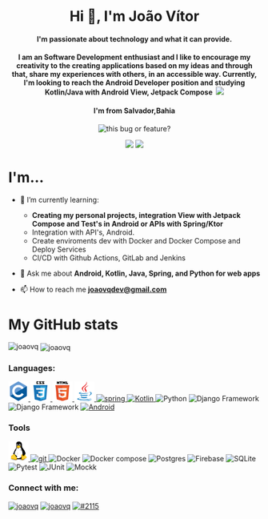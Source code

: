<h1 align="center">Hi 👋, I'm João Vítor</h1>
<h4 align="center">I'm passionate about technology and what it can provide.</h4>
<h4 align="center">I am an Software Development enthusiast and I like to encourage my creativity to the creating applications based on my ideas and through that, share my experiences with others, in an accessible way. Currently, I'm looking to reach the Android Developer position and studying Kotlin/Java with Android View, Jetpack Compose&nbsp
  <a target="_blank" href="https://www.android.com/intl/pt-BR_br/">
  <img src="https://cdn-icons-png.flaticon.com/512/226/226770.png" style="width:20px"/>
  </a>
</h4>

<h4 align="center"> I'm from Salvador,Bahia</h4>

<p align="center"><img src="https://us.123rf.com/450wm/alexpokusay/alexpokusay1511/alexpokusay151100078/47837011-coder-programmer-developer-at-work-comic-book-pop-art-retro-style-vector-illustration-software-engin.jpg" alt="this bug or feature?" style="width:300px"/><p/>

<p align="center">
<a href="https://github.com/joaovq/"><img src="https://img.shields.io/badge/-Github-000?style=flat-square&logo=Github&logoColor=white&link=https://github.com/fagnerpsantos"/></a>
<a href="https://www.linkedin.com/in/joaovitorqueiroz"><img src="https://img.shields.io/badge/-LinkedIn-blue?style=flat-square&logo=Linkedin&logoColor=white&link=https://www.linkedin.com/in/fagnerpsantos/"/></a>
</p>

# I'm...

- 🌱 I’m currently learning:
  - **Creating my personal projects, integration View with Jetpack Compose and Test's in Android or APIs with Spring/Ktor**
  - Integration with API's, Android.
  - Create enviroments dev with Docker and Docker Compose and Deploy Services
  - CI/CD with Github Actions, GitLab and Jenkins
 

- 💬 Ask me about **Android, Kotlin, Java, Spring, and Python for web apps**

- 📫 How to reach me **joaovqdev@gmail.com**

# My GitHub stats

<p><img align="left" src="https://github-readme-stats.vercel.app/api/top-langs?username=joaovq&show_icons=true&locale=en&layout=compact" alt="joaovq" /></p>

<p>&nbsp;<img align="center" src="https://github-readme-stats.vercel.app/api?username=joaovq&show_icons=true&locale=en" alt="joaovq" width="400px"/></p>


<h3 align="left">Languages:</h3>
<p align="left"> 
  <a href="https://www.cprogramming.com/" target="_blank" rel="noreferrer"> <img src="https://raw.githubusercontent.com/devicons/devicon/master/icons/c/c-original.svg" alt="c" width="40" height="40"/> 
  </a> 
  <a href="https://www.w3schools.com/css/" target="_blank" rel="noreferrer"> <img src="https://raw.githubusercontent.com/devicons/devicon/master/icons/css3/css3-original-wordmark.svg" alt="css3" width="40" height="40"/> 
  <a href="https://www.w3.org/html/" target="_blank" rel="noreferrer"> <img src="https://raw.githubusercontent.com/devicons/devicon/master/icons/html5/html5-original-wordmark.svg" alt="html5" width="40" height="40"/> 
  </a> 
  <a href="https://www.java.com" target="_blank" rel="noreferrer"> <img src="https://raw.githubusercontent.com/devicons/devicon/master/icons/java/java-original.svg" alt="java" width="40" height="40"/> 
  </a> 
  <a href="https://spring.io/" target="_blank" rel="noreferrer"> <img src="https://www.vectorlogo.zone/logos/springio/springio-icon.svg" alt="spring" width="40" height="40"/> 
  </a> 
  <a href="https://kotlinlang.org/" target="_blank" rel="noreferrer"> <img src="https://img.icons8.com/color/480/kotlin.png" alt="Kotlin" width="40" height="40"/> 
  </a> 
  <img src="https://www.pngmart.com/files/7/Python-Transparent-Background.png" alt="Python" width="70"/> 
  <img src="https://static-00.iconduck.com/assets.00/django-icon-1606x2048-lwmw1z73.png" alt="Django Framework" width="30"/> 
  <img src="https://cdn.worldvectorlogo.com/logos/fastapi.svg" alt="Django Framework" width="40" height="40"/> 
  <a href="https://www.android.com/intl/pt-BR_br/" target="_blank" rel="noreferrer"> <img src="https://img.ibxk.com.br/2014/05/08/08145827911459.png" alt="Android" width="40" height="40"/> 
  </a> 
</p>

### Tools
<p>
  <a href="https://www.linux.org/" target="_blank" rel="noreferrer"> 
    <img src="https://raw.githubusercontent.com/devicons/devicon/master/icons/linux/linux-original.svg" alt="linux" width="40" height="40"/> 
  </a> 
  <a href="https://git-scm.com/" target="_blank" rel="noreferrer"> <img src="https://www.vectorlogo.zone/logos/git-scm/git-scm-icon.svg" alt="git" width="40" height="40"/> 
  </a> 
  <img src="https://images.crunchbase.com/image/upload/c_lpad,f_auto,q_auto:eco,dpr_1/ywjqppks5ffcnbfjuttq" alt="Docker" width="60"/> 
  <img src="https://desosa.nl/projects/docker-compose/2020/03/02/images/docker-compose/logo_docker_compose.png" alt="Docker compose" width="80"/> 
  <img src="https://i0.wp.com/blog.knoldus.com/wp-content/uploads/2020/06/postgresql-logo.png?fit=500%2C457&ssl=1" alt="Postgres" width="60"/> 
  <img src="https://1.bp.blogspot.com/-YIfQT6q8ZM4/Vzyq5z1B8HI/AAAAAAAAAAc/UmWSSMLKtKgtH7CACElUp12zXkrPK5UoACLcB/w1200-h630-p-k-no-nu/image00.png" alt="Firebase" width="60"/> 
  <img src="https://upload.wikimedia.org/wikipedia/commons/thumb/3/38/SQLite370.svg/1200px-SQLite370.svg.png" alt="SQLite" width="60"/> 
  <img src="https://upload.wikimedia.org/wikipedia/commons/thumb/b/ba/Pytest_logo.svg/2048px-Pytest_logo.svg.png" alt="Pytest" width="60"/> 
  <img src="https://upload.wikimedia.org/wikipedia/commons/5/59/JUnit_5_Banner.png" alt="JUnit" width="60"/> 
  <img src="https://mockk.io/doc/logo-site.png" alt="Mockk" width="60"/> 
</p>

<h3 align="left">Connect with me:</h3>
<p align="left">
  <a href="https://dev.to/joaovq" target="blank"><img align="center" src="https://raw.githubusercontent.com/rahuldkjain/github-profile-readme-generator/master/src/images/icons/Social/devto.svg" alt="joaovq" height="30" width="40" /></a>
<a href="https://www.hackerrank.com/joaovq" target="blank"><img align="center" src="https://raw.githubusercontent.com/rahuldkjain/github-profile-readme-generator/master/src/images/icons/Social/hackerrank.svg" alt="joaovq" height="30" width="40" /></a>
<a href="https://discord.gg/#2115" target="blank"><img align="center" src="https://raw.githubusercontent.com/rahuldkjain/github-profile-readme-generator/master/src/images/icons/Social/discord.svg" alt="#2115" height="40" width="40" /></a>
</p>

<!---
joaovq/joaovq is a ✨ special ✨ repository because its `README.md` (this file) appears on your GitHub profile.
You can click the Preview link to take a look at your changes.
--->
